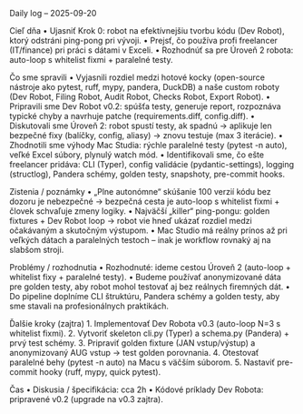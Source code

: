 Daily log – 2025-09-20

Cieľ dňa
	•	Ujasniť Krok 0: robot na efektívnejšiu tvorbu kódu (Dev Robot), ktorý odstráni ping-pong pri vývoji.
	•	Prejsť, čo používa profi freelancer (IT/finance) pri práci s dátami v Exceli.
	•	Rozhodnúť sa pre Úroveň 2 robota: auto-loop s whitelist fixmi + paralelné testy.

Čo sme spravili
	•	Vyjasnili rozdiel medzi hotové kocky (open-source nástroje ako pytest, ruff, mypy, pandera, DuckDB) a naše custom roboty (Dev Robot, Filing Robot, Audit Robot, Checks Robot, Export Robot).
	•	Pripravili sme Dev Robot v0.2: spúšťa testy, generuje report, rozpoznáva typické chyby a navrhuje patche (requirements.diff, config.diff).
	•	Diskutovali sme Úroveň 2: robot spustí testy, ak spadnú → aplikuje len bezpečné fixy (balíčky, config, aliasy) → znovu testuje (max 3 iterácie).
	•	Zhodnotili sme výhody Mac Studia: rýchle paralelné testy (pytest -n auto), veľké Excel súbory, plynulý watch mód.
	•	Identifikovali sme, čo ešte freelancer pridáva: CLI (Typer), config validácie (pydantic-settings), logging (structlog), Pandera schémy, golden testy, snapshoty, pre-commit hooks.

Zistenia / poznámky
	•	„Plne autonómne“ skúšanie 100 verzií kódu bez dozoru je nebezpečné → bezpečná cesta je auto-loop s whitelist fixmi + človek schvaľuje zmeny logiky.
	•	Najväčší „killer“ ping-pongu: golden fixtures + Dev Robot loop → robot vie hneď ukázať rozdiel medzi očakávaným a skutočným výstupom.
	•	Mac Studio má reálny prínos až pri veľkých dátach a paralelných testoch – inak je workflow rovnaký aj na slabšom stroji.

Problémy / rozhodnutia
	•	Rozhodnuté: ideme cestou Úroveň 2 (auto-loop + whitelist fixy + paralelné testy).
	•	Budeme používať anonymizované dáta pre golden testy, aby robot mohol testovať aj bez reálnych firemných dát.
	•	Do pipeline doplníme CLI štruktúru, Pandera schémy a golden testy, aby sme stavali na profesionálnych praktikách.

Ďalšie kroky (zajtra)
	1.	Implementovať Dev Robota v0.3 (auto-loop N=3 s whitelist fixmi).
	2.	Vytvoriť skeleton cli.py (Typer) a schema.py (Pandera) + prvý test schémy.
	3.	Pripraviť golden fixture (JAN vstup/výstup) a anonymizovaný AUG vstup → test golden porovnania.
	4.	Otestovať paralelné behy (pytest -n auto) na Macu s väčším súborom.
	5.	Nastaviť pre-commit hooky (ruff, mypy, quick pytest).

Čas
	•	Diskusia / špecifikácia: cca 2h
	•	Kódové príklady Dev Robota: pripravené v0.2 (upgrade na v0.3 zajtra).
